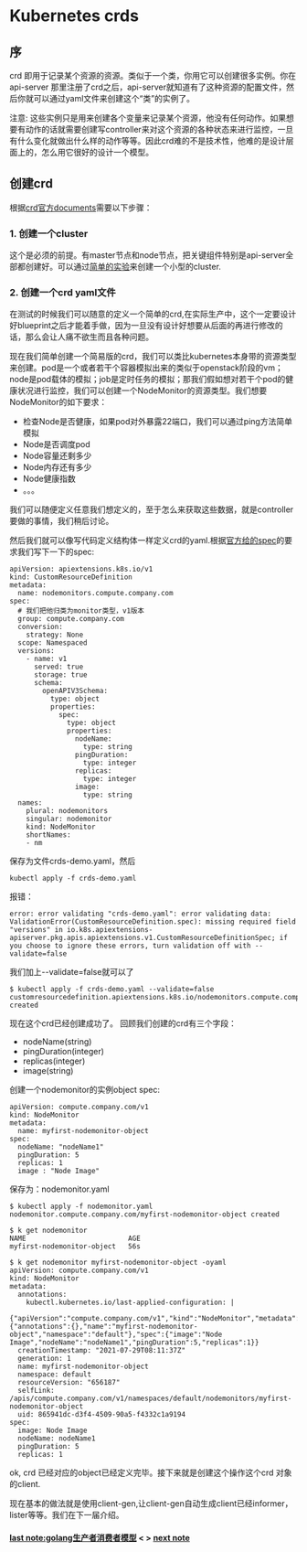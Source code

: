 # Kubernetes crds
## 序
crd 即用于记录某个资源的资源。类似于一个类，你用它可以创建很多实例。你在api-server 那里注册了crd之后，api-server就知道有了这种资源的配置文件，然后你就可以通过yaml文件来创建这个“类”的实例了。

注意: 这些实例只是用来创建各个变量来记录某个资源，他没有任何动作。如果想要有动作的话就需要创建写controller来对这个资源的各种状态来进行监控，一旦有什么变化就做出什么样的动作等等。因此crd难的不是技术性，他难的是设计层面上的，怎么用它很好的设计一个模型。

## 创建crd
根据[crd官方documents](https://kubernetes.io/docs/tasks/extend-kubernetes/custom-resources/custom-resource-definitions/)需要以下步骤：
### 1. 创建一个cluster
这个是必须的前提。有master节点和node节点，把关键组件特别是api-server全部都创建好。可以通过[简单的实验](https://labs.play-with-k8s.com/)来创建一个小型的cluster.

### 2. 创建一个crd yaml文件
在测试的时候我们可以随意的定义一个简单的crd,在实际生产中，这个一定要设计好blueprint之后才能着手做，因为一旦没有设计好想要从后面的再进行修改的话，那么会让人痛不欲生而且各种问题。

现在我们简单创建一个简易版的crd，我们可以类比kubernetes本身带的资源类型来创建。pod是一个或者若干个容器模拟出来的类似于openstack阶段的vm；node是pod载体的模拟；job是定时任务的模拟；那我们假如想对若干个pod的健康状况进行监控，我们可以创建一个NodeMonitor的资源类型。我们想要NodeMonitor的如下要求：

- 检查Node是否健康，如果pod对外暴露22端口，我们可以通过ping方法简单模拟
- Node是否调度pod
- Node容量还剩多少
- Node内存还有多少
- Node健康指数
- 。。。

我们可以随便定义任意我们想定义的，至于怎么来获取这些数据，就是controller要做的事情，我们稍后讨论。

然后我们就可以像写代码定义结构体一样定义crd的yaml.根据[官方给的spec](https://kubernetes.io/docs/tasks/extend-kubernetes/custom-resources/custom-resource-definitions/#specifying-a-structural-schema)的要求我们写下一下的spec:
```
apiVersion: apiextensions.k8s.io/v1
kind: CustomResourceDefinition
metadata:
  name: nodemonitors.compute.company.com
spec:
  # 我们把他归类为monitor类型，v1版本
  group: compute.company.com
  conversion:
    strategy: None
  scope: Namespaced
  versions:
    - name: v1
      served: true
      storage: true
      schema:
        openAPIV3Schema:
          type: object
          properties:
            spec:
              type: object
              properties:
                nodeName:
                  type: string
                pingDuration:
                  type: integer
                replicas:
                  type: integer
                image:
                  type: string
  names:
    plural: nodemonitors
    singular: nodemonitor
    kind: NodeMonitor
    shortNames:
    - nm
```
保存为文件crds-demo.yaml，然后
```
kubectl apply -f crds-demo.yaml
```
报错：
```
error: error validating "crds-demo.yaml": error validating data: ValidationError(CustomResourceDefinition.spec): missing required field "versions" in io.k8s.apiextensions-apiserver.pkg.apis.apiextensions.v1.CustomResourceDefinitionSpec; if you choose to ignore these errors, turn validation off with --validate=false
```
我们加上--validate=false就可以了
```
$ kubectl apply -f crds-demo.yaml --validate=false
customresourcedefinition.apiextensions.k8s.io/nodemonitors.compute.company.com created
```
现在这个crd已经创建成功了。
回顾我们创建的crd有三个字段：
- nodeName(string)
- pingDuration(integer)
- replicas(integer)
- image(string)

创建一个nodemonitor的实例object spec:
```
apiVersion: compute.company.com/v1
kind: NodeMonitor
metadata:
  name: myfirst-nodemonitor-object
spec:
  nodeName: "nodeName1"
  pingDuration: 5
  replicas: 1
  image : "Node Image"
```
保存为：nodemonitor.yaml
```
$ kubectl apply -f nodemonitor.yaml
nodemonitor.compute.company.com/myfirst-nodemonitor-object created

$ k get nodemonitor
NAME                         AGE
myfirst-nodemonitor-object   56s

$ k get nodemonitor myfirst-nodemonitor-object -oyaml
apiVersion: compute.company.com/v1
kind: NodeMonitor
metadata:
  annotations:
    kubectl.kubernetes.io/last-applied-configuration: |
      {"apiVersion":"compute.company.com/v1","kind":"NodeMonitor","metadata":{"annotations":{},"name":"myfirst-nodemonitor-object","namespace":"default"},"spec":{"image":"Node Image","nodeName":"nodeName1","pingDuration":5,"replicas":1}}
  creationTimestamp: "2021-07-29T08:11:37Z"
  generation: 1
  name: myfirst-nodemonitor-object
  namespace: default
  resourceVersion: "656187"
  selfLink: /apis/compute.company.com/v1/namespaces/default/nodemonitors/myfirst-nodemonitor-object
  uid: 865941dc-d3f4-4509-90a5-f4332c1a9194
spec:
  image: Node Image
  nodeName: nodeName1
  pingDuration: 5
  replicas: 1
```
ok, crd 已经对应的object已经定义完毕。接下来就是创建这个操作这个crd 对象的client.

现在基本的做法就是使用client-gen,让client-gen自动生成client已经informer，lister等等。我们在下一届介绍。


#### [last note:golang生产者消费者模型](https://minghuiyuan.github.io/myblog/contents/02-vim_vi) < > [next note](...)